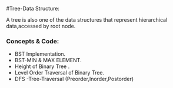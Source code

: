 #Tree-Data Structure:
<p>A tree is also one of the data structures that represent hierarchical data,accessed by root node.</p>
<h3>Concepts & Code:</h3>
<ul>
  <li>BST Implementation.</li>
  <li>BST-MIN & MAX ELEMENT.  </li>
  <li>Height of Binary Tree .</li>
  <li>Level Order Traversal of Binary Tree.</li>
  <li>DFS -Tree-Traversal (Preorder,Inorder,Postorder)</li>
</ul>  

